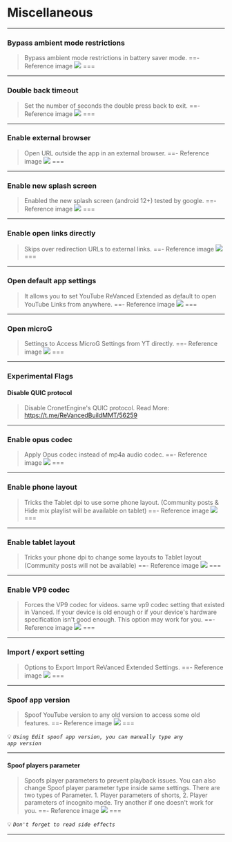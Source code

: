 # Miscellaneous
---
### Bypass ambient mode restrictions
>Bypass ambient mode restrictions in battery saver mode.
==- Reference image
![](/assets/youtube/miscellaneous/bypass-ambient-mode-restriction.jpg)
===
---
### Double back timeout
>Set the number of seconds the double press back to exit.
==- Reference image
![](/assets/youtube/miscellaneous/double-back-timeout.jpg)
===
---
### Enable external browser
>Open URL outside the app in an external browser.
==- Reference image
![](/assets/youtube/miscellaneous/enable-external-browser.jpg)
===
---
### Enable new splash screen
>Enabled the new splash screen (android 12+) tested by google.
==- Reference image
![](/assets/youtube/miscellaneous/enable-new-splash-screen.jpg)
===
---
### Enable open links directly
>Skips over redirection URLs to external links.
==- Reference image
![](/assets/youtube/miscellaneous/enable-open-links-directly.jpg)
===
---
### Open default app settings
>It allows you to set YouTube ReVanced Extended as default to open YouTube Links from anywhere.
==- Reference image
![](/assets/youtube/miscellaneous/open-default-app-settings.jpg)
===
---
### Open microG
>Settings to Access MicroG Settings from YT directly.
==- Reference image
![](/assets/youtube/miscellaneous/open-microg.jpg)
===
---
### Experimental Flags

#### Disable QUIC protocol
>Disable CronetEngine's QUIC protocol. Read More: https://t.me/ReVancedBuildMMT/56259
---
### Enable opus codec
>Apply Opus codec instead of mp4a audio codec.
==- Reference image
![](/assets/youtube/miscellaneous/enable-force-opus-codec.jpg)
===
---
### Enable phone layout
>Tricks the Tablet dpi to use some phone layout. (Community posts & Hide mix playlist will be available on tablet)
==- Reference image
![](/assets/youtube/miscellaneous/enable-phone-layout.jpg)
===
---
### Enable tablet layout
>Tricks your phone dpi to change some layouts to Tablet layout (Community posts will not be available)
==- Reference image
![](/assets/youtube/miscellaneous/enable-tablet-layout.jpg)
===
---
### Enable VP9 codec
>Forces the VP9 codec for videos. same vp9 codec setting that existed in Vanced. If your device is old enough or if your device's hardware specification isn't good enough. This option may work for you.
==- Reference image
![](/assets/youtube/miscellaneous/enable-vp9-codec.jpg)
===
---
### Import / export setting
>Options to Export Import ReVanced Extended Settings.
==- Reference image
![](/assets/youtube/miscellaneous/import-export-settings.jpg)
===
---
### Spoof app version
>Spoof YouTube version to any old version to access some old features.
==- Reference image
![](/assets/youtube/miscellaneous/spoof-app-version.jpg)
===

💡 <code><i>Using Edit spoof app version, you can manually type any app version</i></code>

---
#### Spoof players parameter
>Spoofs player parameters to prevent playback issues. You can also change Spoof player parameter type inside same settings. There are two types of Parameter. 1. Player parameters of shorts, 2. Player parameters of incognito mode. Try another if one doesn't work for you.
==- Reference image
![](/assets/youtube/miscellaneous/spoof-player-parameter.jpg)
===

💡 <code><i>Don't forget to read side effects</i></code>

---